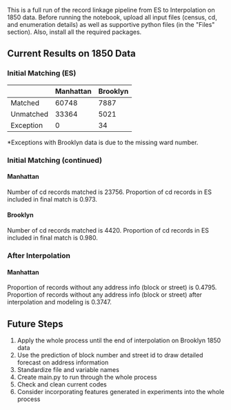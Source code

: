 This is a full run of the record linkage pipeline from ES to Interpolation on 1850 data. 
Before running the notebook, upload all input files (census, cd, and enumeration details) as well as supportive python files (in the "Files" section). 
Also, install all the required packages. 

## Current Results on 1850 Data
###  Initial Matching (ES) 

| | Manhattan | Brooklyn |
|---------- | --------- | -------- |
| Matched | 60748 | 7887| 
| Unmatched | 33364 | 5021|
| Exception | 0 | 34| 

*Exceptions with Brooklyn data is due to the missing ward number. 

### Initial Matching (continued) 
#### Manhattan 
Number of cd records matched is 23756. 
Proportion of cd records in ES included in final match is 0.973. 
#### Brooklyn
Number of cd records matched is 4420. 
Proportion of cd records in ES included in final match is 0.980. 

### After Interpolation
#### Manhattan 
Proportion of records without any address info (block or street) is 0.4795. 
Proportion of records without any address info (block or street) after interpolation and modeling is 0.3747. 

## Future Steps 
1. Apply the whole process until the end of interpolation on Brooklyn 1850 data
2. Use the prediction of block number and street id to draw detailed forecast on address information
3. Standardize file and variable names 
4. Create main.py to run through the whole process
5. Check and clean current codes
6. Consider incorporating features generated in experiments into the whole process
